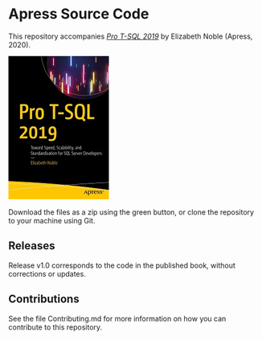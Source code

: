 # Apress Source Code

This repository accompanies [*Pro T-SQL 2019*](https://www.apress.com/9781484255896) by Elizabeth Noble (Apress, 2020).

[comment]: #cover
![Cover image](9781484255896.jpg)

Download the files as a zip using the green button, or clone the repository to your machine using Git.

## Releases

Release v1.0 corresponds to the code in the published book, without corrections or updates.

## Contributions

See the file Contributing.md for more information on how you can contribute to this repository.